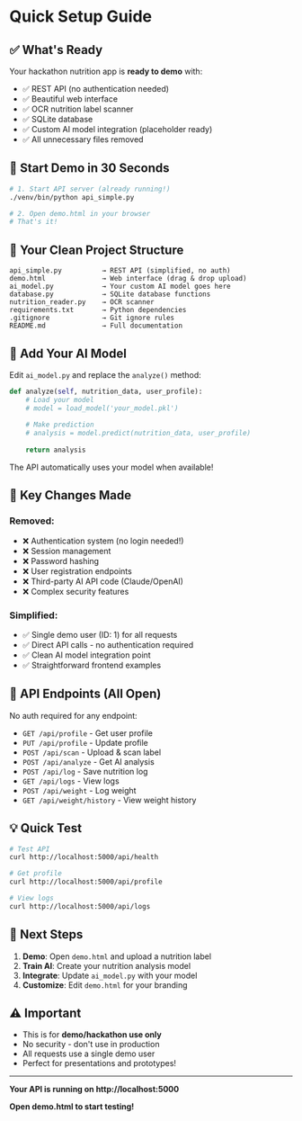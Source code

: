 # Quick Setup Guide

## ✅ What's Ready

Your hackathon nutrition app is **ready to demo** with:
- ✅ REST API (no authentication needed)
- ✅ Beautiful web interface
- ✅ OCR nutrition label scanner
- ✅ SQLite database
- ✅ Custom AI model integration (placeholder ready)
- ✅ All unnecessary files removed

## 🚀 Start Demo in 30 Seconds

```bash
# 1. Start API server (already running!)
./venv/bin/python api_simple.py

# 2. Open demo.html in your browser
# That's it!
```

## 📂 Your Clean Project Structure

```
api_simple.py          → REST API (simplified, no auth)
demo.html              → Web interface (drag & drop upload)
ai_model.py            → Your custom AI model goes here
database.py            → SQLite database functions
nutrition_reader.py    → OCR scanner
requirements.txt       → Python dependencies
.gitignore             → Git ignore rules
README.md              → Full documentation
```

## 🤖 Add Your AI Model

Edit `ai_model.py` and replace the `analyze()` method:

```python
def analyze(self, nutrition_data, user_profile):
    # Load your model
    # model = load_model('your_model.pkl')
    
    # Make prediction
    # analysis = model.predict(nutrition_data, user_profile)
    
    return analysis
```

The API automatically uses your model when available!

## 📝 Key Changes Made

### Removed:
- ❌ Authentication system (no login needed!)
- ❌ Session management
- ❌ Password hashing
- ❌ User registration endpoints
- ❌ Third-party AI API code (Claude/OpenAI)
- ❌ Complex security features

### Simplified:
- ✅ Single demo user (ID: 1) for all requests
- ✅ Direct API calls - no authentication required
- ✅ Clean AI model integration point
- ✅ Straightforward frontend examples

## 🔗 API Endpoints (All Open)

No auth required for any endpoint:

- `GET /api/profile` - Get user profile
- `PUT /api/profile` - Update profile
- `POST /api/scan` - Upload & scan label
- `POST /api/analyze` - Get AI analysis
- `POST /api/log` - Save nutrition log
- `GET /api/logs` - View logs
- `POST /api/weight` - Log weight
- `GET /api/weight/history` - View weight history

## 💡 Quick Test

```bash
# Test API
curl http://localhost:5000/api/health

# Get profile
curl http://localhost:5000/api/profile

# View logs
curl http://localhost:5000/api/logs
```

## 🎯 Next Steps

1. **Demo**: Open `demo.html` and upload a nutrition label
2. **Train AI**: Create your nutrition analysis model
3. **Integrate**: Update `ai_model.py` with your model
4. **Customize**: Edit `demo.html` for your branding

## ⚠️ Important

- This is for **demo/hackathon use only**
- No security - don't use in production
- All requests use a single demo user
- Perfect for presentations and prototypes!

---

**Your API is running on http://localhost:5000**

**Open demo.html to start testing!**
